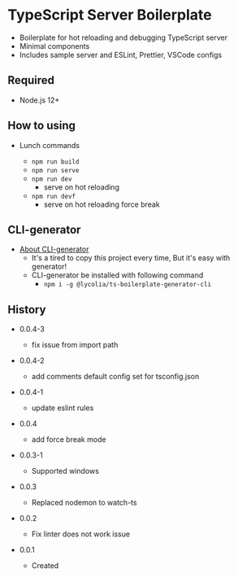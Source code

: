 # TypeScript Server Boilerplate

- Boilerplate for hot reloading and debugging TypeScript server
- Minimal components
- Includes sample server and ESLint, Prettier, VSCode configs

## Required

- Node.js 12+

## How to using

- Lunch commands

  - `npm run build`
  - `npm run serve`
  - `npm run dev`
    - serve on hot reloading
  - `npm run devf`
    - serve on hot reloading force break

## CLI-generator

- [About CLI-generator](https://github.com/Lycolia/ts-boilerplate-generator-cli#readme)
  - It's a tired to copy this project every time, But it's easy with generator!
  - CLI-generator be installed with following command
    - `npm i -g @lycolia/ts-boilerplate-generator-cli`

## History

- 0.0.4-3

  - fix issue from import path

- 0.0.4-2

  - add comments default config set  for tsconfig.json

- 0.0.4-1

  - update eslint rules
  
- 0.0.4

  - add force break mode

- 0.0.3-1

  - Supported windows

- 0.0.3

  - Replaced nodemon to watch-ts

- 0.0.2

  - Fix linter does not work issue

- 0.0.1

  - Created
